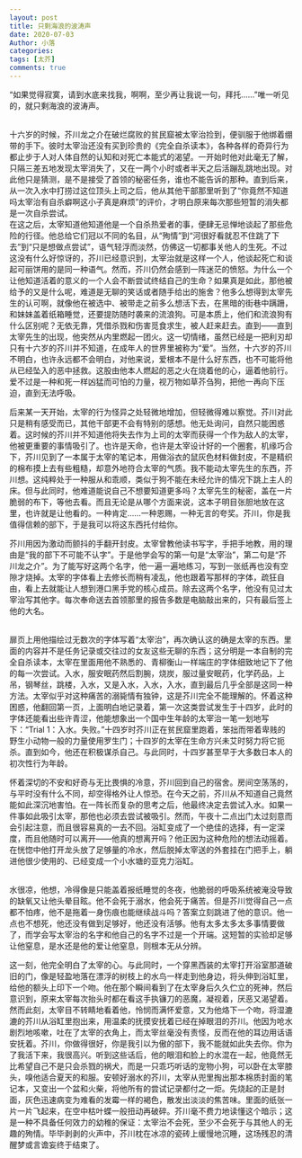 ```yaml
---
layout: post
title: 只剩海浪的波涛声
date: 2020-07-03
Author: 小落
categories: 
tags: [太芥]
comments: true
--- 
```


“如果觉得寂寞，请到水底来找我，啊啊，至少再让我说一句，拜托……”唯一听见的，就只剩海浪的波涛声。<br>
<!-- more -->

<br>
十六岁的时候，芥川龙之介在破烂腐败的贫民窟被太宰治捡到，便驯服于他绑着绷带的手下。彼时太宰治还没有买到珍贵的《完全自杀读本》，各种各样的奇异行为都止步于人对人体自然的认知和对死亡本能式的渴望。一开始时他对此毫无了解，只隔三差五地发现太宰消失了，又在一两个小时或者半天之后活蹦乱跳地出现。对此他只是猜测，是不是接受了首领的秘密任务，谁也不能告诉的那种。直到后来，从一次入水中打捞过这位顶头上司之后，他从其他干部那里听到了“你竟然不知道吗太宰治有自杀癖啊这小子真是麻烦”的评价，才明白原来每次那些短暂的消失都是一次自杀尝试。
<br>
在这之后，太宰知道他知道他是一个自杀热爱者的事，便肆无忌惮地谈起了那些危险的行径。他总给它们冠以不同的名目，从“殉情”到“河很好看就忍不住跳了下去”到“只是想做点尝试”，语气轻浮而淡然，仿佛这一切都事关他人的生死。不过这没有什么好惊讶的，芥川已经意识到，太宰治就是这样一个人，他谈起死亡和谈起可丽饼用的是同一种语气。然而，芥川仍然会感到一阵迷茫的愤怒。为什么一个让他知道活着的意义的一个人会不断尝试终结自己的生命？如果真是如此，那他被给予的又是什么呢，难道是无聊的笑话或者随手给出的施舍？他多么想得到太宰先生的认可啊，就像他在被选中、被带走之前多么想活下去，在黑暗的街巷中蹒跚，和妹妹盖着纸箱睡觉，还要提防随时袭来的流浪狗。可是本质上，他们和流浪狗有什么区别呢？无依无靠，凭借杀戮和伤害觅食求生，被人赶来赶去。直到——直到太宰先生的出现，他突然从内里燃起一团火。这一切情绪，虽然已经是一把利刃却只有十六岁的芥川并不知道，在成年人的世界里被称为“爱”。当然，十六岁的芥川不明白，也许永远都不会明白，对他来说，爱根本不是什么好东西，也不可能将他从已经坠入的恶中拯救。这股由他本人燃起的恶之火在烧着他的心，逼着他前行。爱不过是一种和死一样凶猛而可怕的力量，视万物如草芥刍狗，把他一再向下压迫，直到无法呼吸。
<br>

后来某一天开始，太宰的行为怪异之处轻微地增加，但轻微得难以察觉。芥川对此只是稍有感受而已，其他干部更不会有特别的感想。他无处询问，自然只能困惑着。这时候的芥川并不知道他将失去作为上司的太宰而获得一个作为敌人的太宰，他被更重要的事情吸引了。也许是天命，也许是太宰设计好的一个圈套，机缘巧合下，芥川见到了一本属于太宰的笔记本，用做浴衣的鼠灰色材料做封皮，不是精织的棉布摸上去有些粗糙，却意外地符合太宰的气质。我不能动太宰先生的东西，芥川想。这纯粹处于一种服从和乖顺，类似于狗不能在未经允许的情况下跳上主人的床。但与此同时，他难道能说自己不想要知道更多吗？太宰先生的秘密，盖在一片脆弱的布下，等他去看。而且无论是从哪个方面来说，这本子明目张胆地放在这里，也许就是让他看的。一种肯定……一种恩赐，一种无言的夸奖。芥川，你是我值得信赖的部下，于是我可以将这东西托付给你。
<br>

芥川用因为激动而颤抖的手翻开封皮。太宰曾教他读书写字，手把手地教，用的理由是“我的部下不可能不认字”。于是他学会写的第一句是“太宰治”，第二句是“芥川龙之介”。为了能写好这两个名字，他一遍一遍地练习，写到一张纸再也没有空隙才烧掉。太宰的字体看上去修长而稍有凌乱，他也跟着写那样的字体，疏狂自由，看上去就能让人想到港口黑手党的核心成员。除去这两个名字，他没有见过太宰治写其他字。每次奉命送去首领那里的报告多数是电脑敲出来的，只有最后签上他的大名。

<br>
扉页上用他描绘过无数次的字体写着“太宰治”，再次确认这的确是太宰的东西。里面的内容并不是任务记录或交往过的女友这些无聊的东西；这分明是一本自制的完全自杀读本，太宰在里面用他不熟悉的、青柳衡山一样端庄的字体细致地记下了他的每一次尝试。入水，服安眠药然后割腕，烧炭，服过量安眠药，化学药品，上吊，钢琴丝，跳楼，入水，又是入水，入水，入水，直到最后几乎全部是这同一种方法。太宰似乎对这种痛苦的溺毙情有独钟，这是芥川完全不能理解的。怀着这种困惑，他翻回第一页，上面明白地记录着，第一次这类尝试发生于十四岁，此时的字体还能看出些许青涩，他能想象出一个国中生年龄的太宰治一笔一划地写下：“Trial 1：入水。失败。”十四岁时芥川正在贫民窟里跑着，笨拙而带着卑贱的野生小动物一般的力量使用罗生门；十四岁的太宰在生命方兴未艾时努力将它扼杀。直到如今，他还在积极谋杀自己。与此同时，十四岁甚至早于大多数日本人的初次性行为年龄。
<br>


怀着深切的不安和好奇与无比畏惧的冷意，芥川回到自己的宿舍。房间空荡荡的，与平时没有什么不同，却空得格外让人惊恐。在今天之前，芥川从不知道自己竟然能如此深沉地害怕。在一阵长而复杂的思考之后，他最终决定去尝试入水。如果一件事如此吸引太宰，那他也必须去尝试被吸引。然而，午夜十二点出门太过刻意而会引起注意，而且很容易真的一去不回。浴缸变成了一个绝佳的选择，有一定深度，而且他随时可以离开——他真的想离开吗？他正因为这种危险的想法动摇着。在恍惚中他打开龙头放了足够量的冷水，然后脱掉太宰送的外套挂在门把手上，躺进他很少使用的、已经变成一个小水塘的亚克力浴缸。


<br>
水很凉，他想，冷得像是只能盖着报纸睡觉的冬夜，他脆弱的呼吸系统被淹没导致的缺氧又让他头晕目眩。他不会死于溺水，他会死于痛苦。但是芥川觉得自己一点都不怕疼，他不是拖着一身伤痕也能继续战斗吗？答案立刻跳进了他的意识。他一点也不想死，他还没有做到足够好，他还没有活够。他有太多太多太多事情要做了，而学会写太宰治的名字和他自己的名字不过是一个开端。这短暂的实验却足够让他窒息，是水还是他的爱让他窒息，则根本无从分辨。

<br>

这一刻，他完全明白了太宰的心。与此同时，一个穿黑西装的太宰打开浴室那道破旧的门，像是轻盈地落在漂浮的树枝上的水鸟一样走到他身边，将头伸到浴缸里，给他的额头上印下一个吻。他在那个瞬间看到了在太宰身后久久伫立的死神，然后意识到，原来太宰每次抬头时都在看这手执镰刀的恶魔，凝视着，厌恶又渴望着。然而此刻，太宰目不转睛地看着他，怜悯而满怀爱意，又为他烙下一个吻，将湿漉漉的芥川从浴缸里抱出来，用温柔的抚摸安抚着已经在掉眼泪的芥川。他因为呛水剧烈地咳嗽，吐在了太宰的衣角上，而太宰丝毫没有责怪，反而在他的耳边用话语安抚着。芥川，你做得很好，你是我引以为傲的部下，我不能就如此失去你。你为了我活下来，我很高兴。听到这些话后，他的眼泪和脸上的水混在一起，他竟然无比希望自己不是只会杀戮的祸犬，而是一只乖巧听话的宠物小狗，可以卧在太宰膝头，嗅他适合夏天的和服。安顿好溺水的芥川，太宰从兜里掏出那本棉质封面的笔记本，又变出一个盆和火柴，将他所有的尝试记录都付之一炬。先烧起的正是封面，灰色迅速病变为难看的发霉一样的褐色，散发出淡淡的焦苦味。里面的纸张一片一片飞起来，在空中枯叶蝶一般扭动再破碎。芥川毫不费力地读懂这个暗示；这是一种不具备任何效力的幼稚的保证：太宰治不会死，至少不会死于与其他人的无趣的殉情。毕毕剥剥的火声中，芥川枕在冰凉的瓷砖上缓慢地沉睡，这场残忍的清醒梦或言谵妄终于结束了。

<br>

